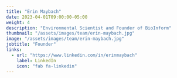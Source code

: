 ```yaml
---
title: "Erin Maybach"
date: 2023-04-01T09:00:00-05:00
weight: 4
description: "Environmental Scientist and Founder of BioInform"
thumbnail: "/assets/images/team/erin-maybach.jpg"
image: "/assets/images/team/erin-maybach.jpg"
jobtitle: "Founder"
links: 
  - url: "https://www.linkedin.com/in/erinmaybach"
    label: LinkedIn
    icon: "fab fa-linkedin"
---
```

